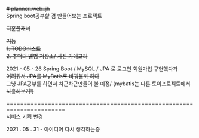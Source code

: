 ~~# planner_web_jh~~  
Spring boot공부할 겸 만들어보는 프로젝트  

~~지훈플래너~~  

~~기능~~  
~~1. TODO리스트~~  
~~2. 추억의 앨범 저장소/ 사진 카테고리~~  

~~2021 - 05 - 26~~
~~Spring Boot / MySQL / JPA 로 로그인 회원가입 구현했다가~~  
~~어려워서 JPA를 MyBatis로 바꿔볼까 하다~~  
~~그냥 JPA공부를 하면서 차근차근만들어 볼 예정/ (mybatis는 다른 토이프로젝트에서 사용해보기!)~~  

=======================================================================  
서비스 기획 변경  

2021 . 05 . 31  -   아이디어 다시 생각하는중  


